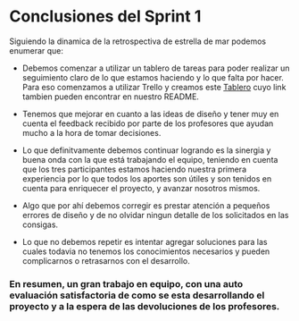 # Conclusiones del Sprint 1

Siguiendo la dinamica de la retrospectiva de estrella de mar podemos enumerar que:

* Debemos comenzar a utilizar un tablero de tareas para poder realizar un seguimiento claro de lo que estamos haciendo y lo que falta por hacer. Para eso comenzamos a utilizar Trello y creamos este [Tablero](https://trello.com/b/5EPoh7Bw/eos) cuyo link tambien pueden encontrar en nuestro README.

* Tenemos que mejorar en cuanto a las ideas de diseño y tener muy en cuenta el feedback recibido por parte de los profesores que ayudan mucho a la hora de tomar decisiones.

* Lo que definitvamente debemos continuar logrando es la sinergia y buena onda con la que está trabajando el equipo, teniendo en cuenta que los tres participantes estamos haciendo nuestra primera experiencia por lo que todos los aportes son útiles y son tenidos en cuenta para enriquecer el proyecto, y avanzar nosotros mismos.

* Algo que por ahí debemos corregir es prestar atención a pequeños errores de diseño y de no olvidar ningun detalle de los solicitados en las consigas.

* Lo que no debemos repetir es intentar agregar soluciones para las cuales todavia no tenemos los conocimientos necesarios y pueden complicarnos o retrasarnos con el desarrollo. 

### En resumen, un gran trabajo en equipo, con una auto evaluación satisfactoria de como se esta desarrollando el proyecto y a la espera de las devoluciones de los profesores. 
